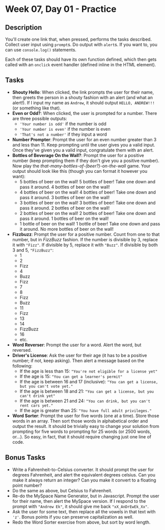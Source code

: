 # Week 07, Day 01 - Practice

## Description

You'll create one link that, when pressed, performs the tasks described. Collect
user input using `prompt`s. Do output with `alert`s. If you want to, you can use
`console.log()` statements.

Each of these tasks should have its own function defined, which then gets called
with an `onclick` event handler (defined inline in the HTML element).

## Tasks

+ **Shouty Hello**: When clicked, the link prompts the user for their name, then
  greets the person in a shouty fashion with an alert (and what an alert!). If I
  input my name as `Andrew`, it should output `HELLO, ANDREW!!!` (or something
  like that).
+ **Even or Odd?**: When clicked, the user is prompted for a number. There are
  three possible outputs:
    + `'Your number is odd'` if the number is odd
    + `'Your number is even'` if the number is even
    + `'That's not a number'` if they input a word
+ **Number Prompter**: Prompt the user for an even number greater than 3 and
  less than 11. Keep prompting until the user gives you a valid input. Once
  they've given you a valid input, congratulate them with an alert.
+ **Bottles of Beverage On the Wall?**: Prompt the user for a positive number
  (keep prompting them if they don't give you a positive number). Now play the
  *that-many-bottles-of-(beer?)-on-the-wall* game. Your output should look like
  this (though you can format it however you want):
    + 5 bottles of beer on the wall! 5 bottles of beer! Take one down and pass
      it around. 4 bottles of beer on the wall!
    + 4 bottles of beer on the wall! 4 bottles of beer! Take one down and pass
      it around. 3 bottles of beer on the wall!
    + 3 bottles of beer on the wall! 3 bottles of beer! Take one down and pass
      it around. 2 bottles of beer on the wall!
    + 2 bottles of beer on the wall! 2 bottles of beer! Take one down and pass
      it around. 1 bottles of beer on the wall!
    + 1 bottle of beer on the wall! 1 bottle of beer! Take one down and pass
      it around. No more bottles of beer on the wall!
+ **Fizzbuzz**: Prompt the user for a positive number. Count from one to that
  number, but in *FizzBuzz* fashion. If the number is divisible by 3, replace it
  with `"Fizz"`. If divisible by 5, replace it with `"Buzz"`. If divisible by
  both 3 and 5, `"FizzBuzz"`:
  + 1
  + 2
  + Fizz
  + 4
  + Buzz
  + Fizz
  + 7
  + 8
  + Fizz
  + Buzz
  + 11
  + Fizz
  + 13
  + 14
  + FizzBuzz
  + 16
  + etc.
+ **Word Reverser**: Prompt the user for a word. Alert the word, but reversed.
+ **Driver's License**: Ask the user for their age (it has to be a positive
  number; if not, keep asking). Then alert a message based on the following:
    + If the age is less than 15: `"You're not eligible for a license yet"`
    + If the age is 15: `"You can get a learner's permit"`
    + If the age is between 16 and 17 (inclusive): `"You can get a license, but
      you can't vote yet."`
    + If the age is between 18 and 21: `"You can get a license, but you can't
      drink yet"`
    + If the age is between 21 and 24: `"You can drink, but you can't rent cars
      yet."`
    + If the age is greater than 25: `"You have full adult privileges."`
+ **Word Sorter**: Prompt the user for five words (one at a time). Store those
  words in an array. Then sort those words in alphabetical order and output the
  result. It should be trivially easy to change your solution from prompting for
  five words to prompting for 25 words (or 2500 words, or...). So easy, in fact,
  that it should require changing just one line of code.

## Bonus Tasks

+ Write a Fahrenheit-to-Celsius converter. It should prompt the user for degrees
  Fahrenheit, and alert the equivalent degrees celsius. Can you make it always
  return an integer? Can you make it convert to a floating point number?
+ Do the same as above, but Celsius to Fahrenheit.
+ Re-do the MySpace Name Generator, but in Javascript. Prompt the user for their
  name, then alert the MySpace version. If I respond to the prompt with `"Andrew
  Ek"`, it should give me back `"xX_AnDrEwEk_Xx"`.
+ Ask the user for some text, then replace all the vowels in that text with
  `'z'`. Bonus points if you can preserve capitalization as well.
+ Redo the Word Sorter exercise from above, but sort by word length.
